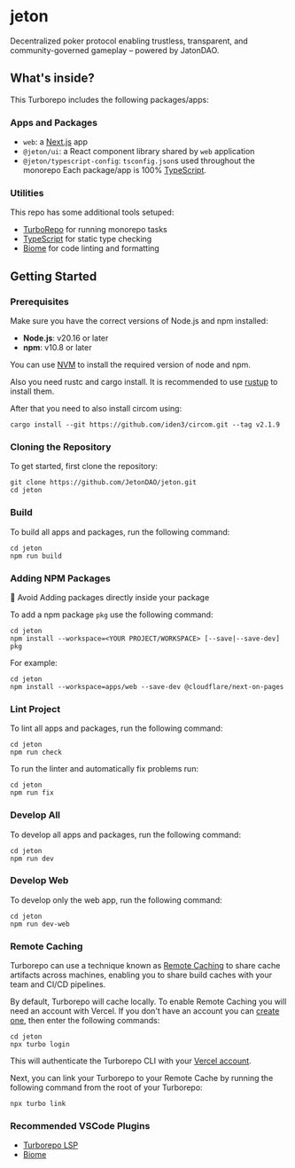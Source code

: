 # jeton

Decentralized poker protocol enabling trustless, transparent, and community-governed gameplay – powered by JatonDAO.

## What's inside?

This Turborepo includes the following packages/apps:

### Apps and Packages

- `web`: a [Next.js](https://nextjs.org/) app
- `@jeton/ui`: a React component library shared by `web` application
- `@jeton/typescript-config`: `tsconfig.json`s used throughout the monorepo
  Each package/app is 100% [TypeScript](https://www.typescriptlang.org/).

### Utilities

This repo has some additional tools setuped:

- [TurboRepo](https://turbo.build/) for running monorepo tasks
- [TypeScript](https://www.typescriptlang.org/) for static type checking
- [Biome](https://biomejs.dev/) for code linting and formatting

## Getting Started

### Prerequisites

Make sure you have the correct versions of Node.js and npm installed:

- **Node.js**: v20.16 or later
- **npm**: v10.8 or later

You can use [NVM](https://github.com/nvm-sh/nvm) to install the required version
of node and npm.

Also you need rustc and cargo install. It is recommended to use
[rustup](https://rustup.rs/) to install them.

After that you need to also install circom using:

```shell
cargo install --git https://github.com/iden3/circom.git --tag v2.1.9
```

### Cloning the Repository

To get started, first clone the repository:

```shell
git clone https://github.com/JetonDAO/jeton.git
cd jeton
```

### Build

To build all apps and packages, run the following command:

```shell
cd jeton
npm run build
```

### Adding NPM Packages

🚫 Avoid Adding packages directly inside your package

To add a npm package `pkg` use the following command:

```shell
cd jeton
npm install --workspace=<YOUR PROJECT/WORKSPACE> [--save|--save-dev] pkg
```

For example:

```shell
cd jeton
npm install --workspace=apps/web --save-dev @cloudflare/next-on-pages
```

### Lint Project

To lint all apps and packages, run the following command:

```shell
cd jeton
npm run check
```

To run the linter and automatically fix problems run:

```shell
cd jeton
npm run fix
```

### Develop All

To develop all apps and packages, run the following command:

```shell
cd jeton
npm run dev
```

### Develop Web

To develop only the web app, run the following command:

```shell
cd jeton
npm run dev-web
```

### Remote Caching

Turborepo can use a technique known as [Remote Caching](https://turbo.build/repo/docs/core-concepts/remote-caching) to share cache artifacts across machines, enabling you to share build caches with your team and CI/CD pipelines.

By default, Turborepo will cache locally. To enable Remote Caching you will need an account with Vercel. If you don't have an account you can [create one](https://vercel.com/signup), then enter the following commands:

```shell
cd jeton
npx turbo login
```

This will authenticate the Turborepo CLI with your [Vercel account](https://vercel.com/docs/concepts/personal-accounts/overview).

Next, you can link your Turborepo to your Remote Cache by running the following command from the root of your Turborepo:

```shell
npx turbo link
```

### Recommended VSCode Plugins

- [Turborepo LSP](https://marketplace.visualstudio.com/items?itemName=Vercel.turbo-vsc)
- [Biome](https://marketplace.visualstudio.com/items?itemName=biomejs.biome)
